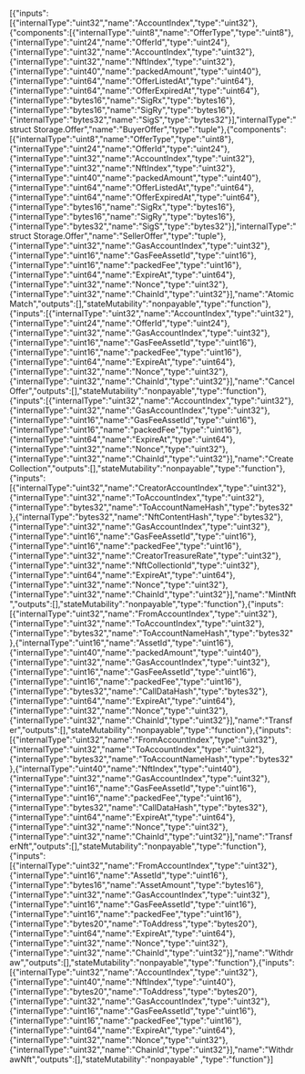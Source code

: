 [{"inputs":[{"internalType":"uint32","name":"AccountIndex","type":"uint32"},{"components":[{"internalType":"uint8","name":"OfferType","type":"uint8"},{"internalType":"uint24","name":"OfferId","type":"uint24"},{"internalType":"uint32","name":"AccountIndex","type":"uint32"},{"internalType":"uint32","name":"NftIndex","type":"uint32"},{"internalType":"uint40","name":"packedAmount","type":"uint40"},{"internalType":"uint64","name":"OfferListedAt","type":"uint64"},{"internalType":"uint64","name":"OfferExpiredAt","type":"uint64"},{"internalType":"bytes16","name":"SigRx","type":"bytes16"},{"internalType":"bytes16","name":"SigRy","type":"bytes16"},{"internalType":"bytes32","name":"SigS","type":"bytes32"}],"internalType":"struct Storage.Offer","name":"BuyerOffer","type":"tuple"},{"components":[{"internalType":"uint8","name":"OfferType","type":"uint8"},{"internalType":"uint24","name":"OfferId","type":"uint24"},{"internalType":"uint32","name":"AccountIndex","type":"uint32"},{"internalType":"uint32","name":"NftIndex","type":"uint32"},{"internalType":"uint40","name":"packedAmount","type":"uint40"},{"internalType":"uint64","name":"OfferListedAt","type":"uint64"},{"internalType":"uint64","name":"OfferExpiredAt","type":"uint64"},{"internalType":"bytes16","name":"SigRx","type":"bytes16"},{"internalType":"bytes16","name":"SigRy","type":"bytes16"},{"internalType":"bytes32","name":"SigS","type":"bytes32"}],"internalType":"struct Storage.Offer","name":"SellerOffer","type":"tuple"},{"internalType":"uint32","name":"GasAccountIndex","type":"uint32"},{"internalType":"uint16","name":"GasFeeAssetId","type":"uint16"},{"internalType":"uint16","name":"packedFee","type":"uint16"},{"internalType":"uint64","name":"ExpireAt","type":"uint64"},{"internalType":"uint32","name":"Nonce","type":"uint32"},{"internalType":"uint32","name":"ChainId","type":"uint32"}],"name":"AtomicMatch","outputs":[],"stateMutability":"nonpayable","type":"function"},{"inputs":[{"internalType":"uint32","name":"AccountIndex","type":"uint32"},{"internalType":"uint24","name":"OfferId","type":"uint24"},{"internalType":"uint32","name":"GasAccountIndex","type":"uint32"},{"internalType":"uint16","name":"GasFeeAssetId","type":"uint16"},{"internalType":"uint16","name":"packedFee","type":"uint16"},{"internalType":"uint64","name":"ExpireAt","type":"uint64"},{"internalType":"uint32","name":"Nonce","type":"uint32"},{"internalType":"uint32","name":"ChainId","type":"uint32"}],"name":"CancelOffer","outputs":[],"stateMutability":"nonpayable","type":"function"},{"inputs":[{"internalType":"uint32","name":"AccountIndex","type":"uint32"},{"internalType":"uint32","name":"GasAccountIndex","type":"uint32"},{"internalType":"uint16","name":"GasFeeAssetId","type":"uint16"},{"internalType":"uint16","name":"packedFee","type":"uint16"},{"internalType":"uint64","name":"ExpireAt","type":"uint64"},{"internalType":"uint32","name":"Nonce","type":"uint32"},{"internalType":"uint32","name":"ChainId","type":"uint32"}],"name":"CreateCollection","outputs":[],"stateMutability":"nonpayable","type":"function"},{"inputs":[{"internalType":"uint32","name":"CreatorAccountIndex","type":"uint32"},{"internalType":"uint32","name":"ToAccountIndex","type":"uint32"},{"internalType":"bytes32","name":"ToAccountNameHash","type":"bytes32"},{"internalType":"bytes32","name":"NftContentHash","type":"bytes32"},{"internalType":"uint32","name":"GasAccountIndex","type":"uint32"},{"internalType":"uint16","name":"GasFeeAssetId","type":"uint16"},{"internalType":"uint16","name":"packedFee","type":"uint16"},{"internalType":"uint32","name":"CreatorTreasureRate","type":"uint32"},{"internalType":"uint32","name":"NftCollectionId","type":"uint32"},{"internalType":"uint64","name":"ExpireAt","type":"uint64"},{"internalType":"uint32","name":"Nonce","type":"uint32"},{"internalType":"uint32","name":"ChainId","type":"uint32"}],"name":"MintNft","outputs":[],"stateMutability":"nonpayable","type":"function"},{"inputs":[{"internalType":"uint32","name":"FromAccountIndex","type":"uint32"},{"internalType":"uint32","name":"ToAccountIndex","type":"uint32"},{"internalType":"bytes32","name":"ToAccountNameHash","type":"bytes32"},{"internalType":"uint16","name":"AssetId","type":"uint16"},{"internalType":"uint40","name":"packedAmount","type":"uint40"},{"internalType":"uint32","name":"GasAccountIndex","type":"uint32"},{"internalType":"uint16","name":"GasFeeAssetId","type":"uint16"},{"internalType":"uint16","name":"packedFee","type":"uint16"},{"internalType":"bytes32","name":"CallDataHash","type":"bytes32"},{"internalType":"uint64","name":"ExpireAt","type":"uint64"},{"internalType":"uint32","name":"Nonce","type":"uint32"},{"internalType":"uint32","name":"ChainId","type":"uint32"}],"name":"Transfer","outputs":[],"stateMutability":"nonpayable","type":"function"},{"inputs":[{"internalType":"uint32","name":"FromAccountIndex","type":"uint32"},{"internalType":"uint32","name":"ToAccountIndex","type":"uint32"},{"internalType":"bytes32","name":"ToAccountNameHash","type":"bytes32"},{"internalType":"uint40","name":"NftIndex","type":"uint40"},{"internalType":"uint32","name":"GasAccountIndex","type":"uint32"},{"internalType":"uint16","name":"GasFeeAssetId","type":"uint16"},{"internalType":"uint16","name":"packedFee","type":"uint16"},{"internalType":"bytes32","name":"CallDataHash","type":"bytes32"},{"internalType":"uint64","name":"ExpireAt","type":"uint64"},{"internalType":"uint32","name":"Nonce","type":"uint32"},{"internalType":"uint32","name":"ChainId","type":"uint32"}],"name":"TransferNft","outputs":[],"stateMutability":"nonpayable","type":"function"},{"inputs":[{"internalType":"uint32","name":"FromAccountIndex","type":"uint32"},{"internalType":"uint16","name":"AssetId","type":"uint16"},{"internalType":"bytes16","name":"AssetAmount","type":"bytes16"},{"internalType":"uint32","name":"GasAccountIndex","type":"uint32"},{"internalType":"uint16","name":"GasFeeAssetId","type":"uint16"},{"internalType":"uint16","name":"packedFee","type":"uint16"},{"internalType":"bytes20","name":"ToAddress","type":"bytes20"},{"internalType":"uint64","name":"ExpireAt","type":"uint64"},{"internalType":"uint32","name":"Nonce","type":"uint32"},{"internalType":"uint32","name":"ChainId","type":"uint32"}],"name":"Withdraw","outputs":[],"stateMutability":"nonpayable","type":"function"},{"inputs":[{"internalType":"uint32","name":"AccountIndex","type":"uint32"},{"internalType":"uint40","name":"NftIndex","type":"uint40"},{"internalType":"bytes20","name":"ToAddress","type":"bytes20"},{"internalType":"uint32","name":"GasAccountIndex","type":"uint32"},{"internalType":"uint16","name":"GasFeeAssetId","type":"uint16"},{"internalType":"uint16","name":"packedFee","type":"uint16"},{"internalType":"uint64","name":"ExpireAt","type":"uint64"},{"internalType":"uint32","name":"Nonce","type":"uint32"},{"internalType":"uint32","name":"ChainId","type":"uint32"}],"name":"WithdrawNft","outputs":[],"stateMutability":"nonpayable"
,"type":"function"}]

